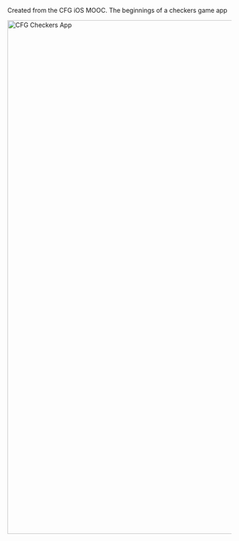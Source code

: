 Created from the CFG iOS MOOC. The beginnings of a checkers game app

<img width="1153" alt="CFG Checkers App" src="https://github.com/meganlabonte/CFGHello/assets/107578187/c93996cc-84c1-4161-9220-01fc6dd5e021">
